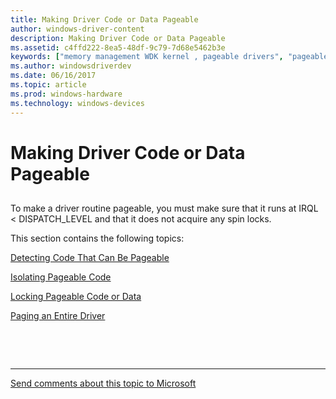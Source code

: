 ```yaml
---
title: Making Driver Code or Data Pageable
author: windows-driver-content
description: Making Driver Code or Data Pageable
ms.assetid: c4ffd222-8ea5-48df-9c79-7d68e5462b3e
keywords: ["memory management WDK kernel , pageable drivers", "pageable drivers WDK kernel , setting up"]
ms.author: windowsdriverdev
ms.date: 06/16/2017
ms.topic: article
ms.prod: windows-hardware
ms.technology: windows-devices
---
```


# Making Driver Code or Data Pageable


## <a href="" id="ddk-making-driver-code-or-data-pageable-kg"></a>


To make a driver routine pageable, you must make sure that it runs at IRQL &lt; DISPATCH\_LEVEL and that it does not acquire any spin locks.

This section contains the following topics:

[Detecting Code That Can Be Pageable](detecting-code-that-can-be-pageable.md)

[Isolating Pageable Code](isolating-pageable-code.md)

[Locking Pageable Code or Data](locking-pageable-code-or-data.md)

[Paging an Entire Driver](paging-an-entire-driver.md)

 

 


--------------------
[Send comments about this topic to Microsoft](mailto:wsddocfb@microsoft.com?subject=Documentation%20feedback%20%5Bkernel\kernel%5D:%20Making%20Driver%20Code%20or%20Data%20Pageable%20%20RELEASE:%20%286/14/2017%29&body=%0A%0APRIVACY%20STATEMENT%0A%0AWe%20use%20your%20feedback%20to%20improve%20the%20documentation.%20We%20don't%20use%20your%20email%20address%20for%20any%20other%20purpose,%20and%20we'll%20remove%20your%20email%20address%20from%20our%20system%20after%20the%20issue%20that%20you're%20reporting%20is%20fixed.%20While%20we're%20working%20to%20fix%20this%20issue,%20we%20might%20send%20you%20an%20email%20message%20to%20ask%20for%20more%20info.%20Later,%20we%20might%20also%20send%20you%20an%20email%20message%20to%20let%20you%20know%20that%20we've%20addressed%20your%20feedback.%0A%0AFor%20more%20info%20about%20Microsoft's%20privacy%20policy,%20see%20http://privacy.microsoft.com/default.aspx. "Send comments about this topic to Microsoft")


